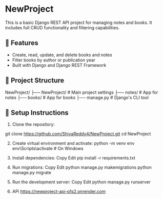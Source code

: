 # NewProject

This is a basic Django REST API project for managing notes and books. It includes full CRUD functionality and filtering capabilities.

## 🔧 Features

- Create, read, update, and delete books and notes
- Filter books by author or publication year
- Built with Django and Django REST Framework

## 📁 Project Structure

NewProject/
├── NewProject/ # Main project settings
├── notes/ # App for notes
├── books/ # App for books
├── manage.py # Django's CLI tool


## 🚀 Setup Instructions

1. Clone the repository:
  
  git clone https://github.com/ShivaReddy4/NewProject.git
  cd NewProject

2. Create virtual environment and activate:
 python -m venv env
 env\Scripts\activate  # On Windows

3. Install dependencies:
 Copy
 Edit
 pip install -r requirements.txt

4. Run migrations:
 Copy
 Edit
 python manage.py makemigrations
 python manage.py migrate

5. Run the development server:
 Copy
 Edit
 python manage.py runserver

6. APi
https://newproject-api-p1s2.onrender.com
